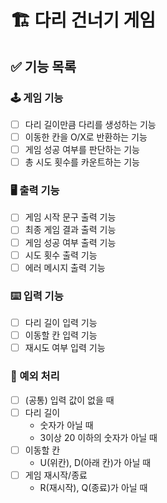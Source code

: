 # 🏗 다리 건너기 게임

## ✅ 기능 목록

### 🕹 게임 기능
- [ ] 다리 길이만큼 다리를 생성하는 기능
- [ ] 이동한 칸을 O/X로 반환하는 기능
- [ ] 게임 성공 여부를 판단하는 기능
- [ ] 총 시도 횟수를 카운트하는 기능

### 🖥 출력 기능
- [ ] 게임 시작 문구 출력 기능
- [ ] 최종 게임 결과 출력 기능
- [ ] 게임 성공 여부 출력 기능
- [ ] 시도 횟수 출력 기능
- [ ] 에러 메시지 출력 기능

### ⌨️ 입력 기능
- [ ] 다리 길이 입력 기능
- [ ] 이동할 칸 입력 기능
- [ ] 재시도 여부 입력 기능

### 🚫 예외 처리
- [ ] (공통) 입력 값이 없을 때
- [ ] 다리 길이 
  - 숫자가 아닐 때
  - 3이상 20 이하의 숫자가 아닐 때
- [ ] 이동할 칸
  - U(위칸), D(아래 칸)가 아닐 때
- [ ] 게임 재시작/종료
  - R(재시작), Q(종료)가 아닐 때
